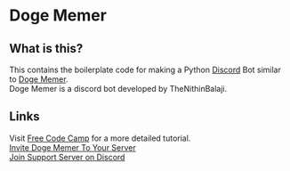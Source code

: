 # Doge Memer
## What is this?
This contains the boilerplate code for making a Python [Discord](https://discord.com/) Bot similar to [Doge Memer](https://discordbotlist.com/bots/doge-memer).          
Doge Memer is a discord bot developed by TheNithinBalaji.       

## Links       
Visit [Free Code Camp](https://www.freecodecamp.org/news/create-a-discord-bot-with-python/) for a more detailed tutorial.  
[Invite Doge Memer To Your Server](https://discordbotlist.com/bots/doge-memer)           
[Join Support Server on Discord](https://discord.gg/Xqgzyngnda)  
